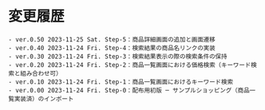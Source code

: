 # 変更履歴

	- ver.0.50 2023-11-25 Sat. Step-5：商品詳細画面の追加と画面遷移
	- ver.0.40 2023-11-24 Fri. Step-4：検索結果の商品名リンクの実装
	- ver.0.30 2023-11-24 Fri. Step-3：検索結果表示の際の検索条件の保持
	- ver.0.20 2023-11-24 Fri. Step-2：商品一覧画面における価格検索（キーワード検索と組み合わせ可）
	- ver.0.10 2023-11-24 Fri. Step-1：商品一覧画面におけるキーワード検索
	- ver.0.00 2023-11-24 Fri. Step-0：配布用初版 ─ サンプルショッピング（商品一覧実装済）のインポート
